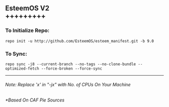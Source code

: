 <h2><b>EsteemOS V2 </b><br>
<b>+++++++++</b><br></h2>
<h3>To Initialize Repo:</h3>
<code>repo init -u http://github.com/EsteemOS/esteem_manifest.git -b 9.0</code>
<h3>To Sync:</h3>
<code>repo sync -j8 --current-branch --no-tags --no-clone-bundle --optimized-fetch --force-broken --force-sync</code><br>
<hr>
<h6>Note: Replace 'x' in "-jx" with No. of CPUs On Your Machine</h6>
<h6>*Based On CAF Pie Sources</h6>
